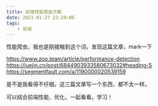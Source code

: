 ```yaml
---
title: 前端性能爬虫方案
date: 2021-01-27 23:29:00
tags:
    - 前端
---
```


性能爬虫，我也是刚接触到这个词，发现这篇文章，mark一下

https://www.zoo.team/article/performance-detection
https://juejin.cn/post/6844903933580673032#heading-5
https://segmentfault.com/a/1190000020539159

是不是我看得不仔细，这三篇文章写一个东西，都不太一样。

可以结合前端性能、优化，一起看看。学习！
